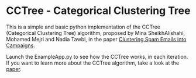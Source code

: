 # CCTree - Categorical Clustering Tree
This is a simple and basic python implementation of the CCTree (Categorical Clustering Tree) algorithm, proposed by Mina SheikhAlishahi, Mohamed Mejri and Nadia Tawbi, in the paper <a href="http://www.scitepress.org/portal/PublicationsDetail.aspx?ID=44Nf2WZJ6Qw=&t=1">Clustering Spam Emails into Campaigns</a>.

Launch the ExampleApp.py to see how the CCTree works, in each iteration. If you want to learn more about the CCTree algorithm, take a look at the <a href="http://www.scitepress.org/portal/PublicationsDetail.aspx?ID=44Nf2WZJ6Qw=&t=1">paper</a>.